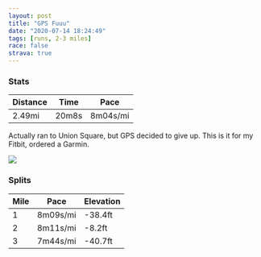 ```yaml
---
layout: post
title: "GPS Fuuu"
date: "2020-07-14 18:24:49"
tags: [runs, 2-3 miles]
race: false
strava: true
---
```


### Stats

| Distance | Time | Pace |
|----------|------|------|
|2.49mi|20m8s|8m04s/mi|

Actually ran to Union Square, but GPS decided to give up. This is it for my Fitbit, ordered a Garmin.

<img src='https://maps.googleapis.com/maps/api/staticmap?maptype=roadmap&path=enc:s{fwFldgbMKEEMECWAUOc@GI@OFQB}CUI@oAEi@@_@E_@O[IS?MH_@CYDWCI@_AEk@G]Io@GMCOBK?a@BMRDp@CRAl@O`AEfAO|@?Z[p@LREFIHSp@ILKFmABMCKEi@GeAu@WAGQ]WIMUMMUKWIKq@[M?I?ID{@B}@RaA@QFKL]Fc@?[@_@EEC]Jg@EYLWDWPUFk@BKDs@?ICSBCCMBCBSFe@Fi@PABKDW?o@FOCQDK?SLSDk@@]F_@B_@F[BW?WFQJIEKBGAA@o@F_@?CDg@BMDECSLG@e@@aATY?SCKBGF]FKCE?eATK?QBa@LQA{@DCAQAm@Tc@HKDu@LEB]@QFqA?w@JG?e@HK@s@PK?YFYAu@LIE{@FWASFYBm@RyAPm@NABE@aB?SFS?YFMCEI]G[He@\_@?[Lg@F]LMNuAB[FUP[FgBFGD[Hw@DOFQBc@?IBi@Ai@N[^QJc@^SXGLCTO`@C?B@GLMNKRQj@OTITSVELGDq@vASv@OJOTUf@AJIJEN@l@Af@BJCHOX}@h@KJQ`@W\[ZOn@KLWp@UXO\a@d@KRKJA?IZUXAZGf@KTSVCVOf@Kd@c@j@g@t@&key=AIzaSyC1MId7bFpkLXNAaYhBSTb8jLyiSqzbDtM&size=800x800&markers=color:yellow|label:S|40.67274,-73.93367&markers=color:green|label:F|40.70290000000006,-73.94578000000007'>

### Splits

| Mile | Pace | Elevation |
|------|------|-----------|
|1|8m09s/mi|-38.4ft|
|2|8m11s/mi|-8.2ft|
|3|7m44s/mi|-40.7ft|
